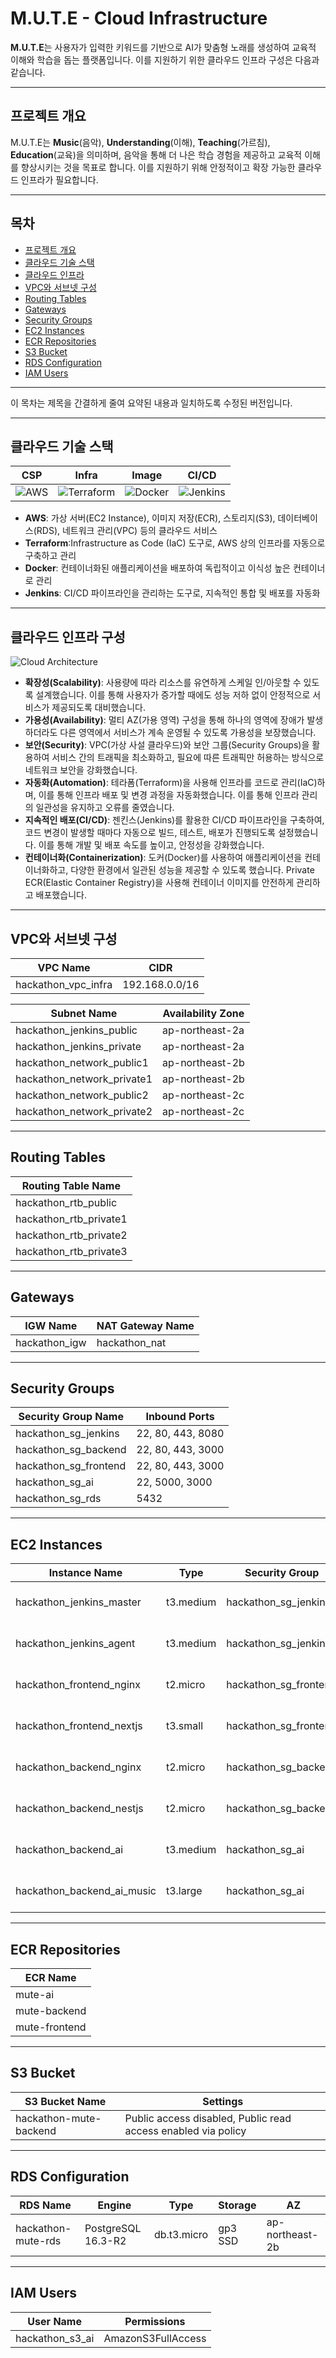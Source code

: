 
# M.U.T.E - Cloud Infrastructure

**M.U.T.E**는 사용자가 입력한 키워드를 기반으로 AI가 맞춤형 노래를 생성하여 교육적 이해와 학습을 돕는 플랫폼입니다. 이를 지원하기 위한 클라우드 인프라 구성은 다음과 같습니다.

---

## 프로젝트 개요

M.U.T.E는 **Music**(음악), **Understanding**(이해), **Teaching**(가르침), **Education**(교육)을 의미하며, 음악을 통해 더 나은 학습 경험을 제공하고 교육적 이해를 향상시키는 것을 목표로 합니다. 이를 지원하기 위해 안정적이고 확장 가능한 클라우드 인프라가 필요합니다.

---

## 목차
- [프로젝트 개요](#프로젝트-개요)
- [클라우드 기술 스택](#클라우드-기술-스택)
- [클라우드 인프라](#클라우드-인프라-구성)
- [VPC와 서브넷 구성](#vpc와-서브넷-구성)
- [Routing Tables](#routing-tables)
- [Gateways](#gateways)
- [Security Groups](#security-groups)
- [EC2 Instances](#ec2-instances)
- [ECR Repositories](#ecr-repositories)
- [S3 Bucket](#s3-bucket)
- [RDS Configuration](#rds-configuration)
- [IAM Users](#iam-users)

---

이 목차는 제목을 간결하게 줄여 요약된 내용과 일치하도록 수정된 버전입니다.

---

## 클라우드 기술 스택
| **CSP** | **Infra**  | **Image** | **CI/CD** |
| -------------- | -------- | ---------------- | ---------------- |
| ![AWS](https://img.shields.io/badge/AWS-%23FF9900.svg?style=for-the-badge&logo=amazon-aws&logoColor=white) | ![Terraform](https://img.shields.io/badge/terraform-%235835CC.svg?style=for-the-badge&logo=terraform&logoColor=white) | ![Docker](https://img.shields.io/badge/docker-%230db7ed.svg?style=for-the-badge&logo=docker&logoColor=white) | ![Jenkins](https://img.shields.io/badge/jenkins-%232C5263.svg?style=for-the-badge&logo=jenkins&logoColor=white) |

- **AWS**: 가상 서버(EC2 Instance), 이미지 저장(ECR), 스토리지(S3), 데이터베이스(RDS), 네트워크 관리(VPC) 등의 클라우드 서비스
- **Terraform**:Infrastructure as Code (IaC) 도구로, AWS 상의 인프라를 자동으로 구축하고 관리
- **Docker**: 컨테이너화된 애플리케이션을 배포하여 독립적이고 이식성 높은 컨테이너로 관리
- **Jenkins**: CI/CD 파이프라인을 관리하는 도구로, 지속적인 통합 및 배포를 자동화
---

## 클라우드 인프라 구성
![Cloud Architecture](https://www.notion.so/image/https%3A%2F%2Fprod-files-secure.s3.us-west-2.amazonaws.com%2F8b6f698e-8a67-4ad1-94b0-53ee956264c9%2F91ff88c8-b547-46f6-befa-586985f3319c%2Fimage.png?table=block&id=1073ac76-91d3-4b56-aea4-36620996f3ae&spaceId=8b6f698e-8a67-4ad1-94b0-53ee956264c9&width=1800&userId=51dd97ed-4b7f-4f0a-bc29-4e7109794d96&cache=v2)

- **확장성(Scalability)**: 사용량에 따라 리소스를 유연하게 스케일 인/아웃할 수 있도록 설계했습니다. 이를 통해 사용자가 증가할 때에도 성능 저하 없이 안정적으로 서비스가 제공되도록 대비했습니다.  
- **가용성(Availability)**: 멀티 AZ(가용 영역) 구성을 통해 하나의 영역에 장애가 발생하더라도 다른 영역에서 서비스가 계속 운영될 수 있도록 가용성을 보장했습니다.
- **보안(Security)**: VPC(가상 사설 클라우드)와 보안 그룹(Security Groups)을 활용하여 서비스 간의 트래픽을 최소화하고, 필요에 따른 트래픽만 허용하는 방식으로 네트워크 보안을 강화했습니다.
- **자동화(Automation)**: 테라폼(Terraform)을 사용해 인프라를 코드로 관리(IaC)하며, 이를 통해 인프라 배포 및 변경 과정을 자동화했습니다. 이를 통해 인프라 관리의 일관성을 유지하고 오류를 줄였습니다.
- **지속적인 배포(CI/CD)**: 젠킨스(Jenkins)를 활용한 CI/CD 파이프라인을 구축하여, 코드 변경이 발생할 때마다 자동으로 빌드, 테스트, 배포가 진행되도록 설정했습니다. 이를 통해 개발 및 배포 속도를 높이고, 안정성을 강화했습니다.
- **컨테이너화(Containerization)**: 도커(Docker)를 사용하여 애플리케이션을 컨테이너화하고, 다양한 환경에서 일관된 성능을 제공할 수 있도록 했습니다. Private ECR(Elastic Container Registry)을 사용해 컨테이너 이미지를 안전하게 관리하고 배포했습니다.

---
## VPC와 서브넷 구성

| VPC Name               | CIDR            |
| ---------------------- | --------------- |
| hackathon_vpc_infra     | 192.168.0.0/16  |

| Subnet Name                    | Availability Zone  |
| ------------------------------ | ------------------ |
| hackathon_jenkins_public        | ap-northeast-2a    |
| hackathon_jenkins_private       | ap-northeast-2a    |
| hackathon_network_public1       | ap-northeast-2b    |
| hackathon_network_private1      | ap-northeast-2b    |
| hackathon_network_public2       | ap-northeast-2c    |
| hackathon_network_private2      | ap-northeast-2c    |

---

## Routing Tables

| Routing Table Name           |
| ---------------------------- |
| hackathon_rtb_public         |
| hackathon_rtb_private1       |
| hackathon_rtb_private2       |
| hackathon_rtb_private3       |

---

## Gateways

| IGW Name              | NAT Gateway Name      |
| --------------------- | --------------------- |
| hackathon_igw         | hackathon_nat         |

---

## Security Groups

| Security Group Name         | Inbound Ports            |
| --------------------------- | ------------------------ |
| hackathon_sg_jenkins         | 22, 80, 443, 8080        |
| hackathon_sg_backend         | 22, 80, 443, 3000        |
| hackathon_sg_frontend        | 22, 80, 443, 3000        |
| hackathon_sg_ai              | 22, 5000, 3000           |
| hackathon_sg_rds             | 5432                     |

---

## EC2 Instances

| Instance Name              | Type      | Security Group        | Subnet                      | OS                      |
| -------------------------- | --------- | --------------------- | --------------------------- | ------------------------ |
| hackathon_jenkins_master    | t3.medium | hackathon_sg_jenkins   | hackathon_jenkins_public     | ubuntu-noble-24.04        |
| hackathon_jenkins_agent     | t3.medium | hackathon_sg_jenkins   | hackathon_jenkins_private    | ubuntu-noble-24.04        |
| hackathon_frontend_nginx    | t2.micro  | hackathon_sg_frontend  | hackathon_network_public1    | Amazon Linux 2023         |
| hackathon_frontend_nextjs   | t3.small  | hackathon_sg_frontend  | hackathon_network_public1    | Amazon Linux 2023         |
| hackathon_backend_nginx     | t2.micro  | hackathon_sg_backend   | hackathon_network_public2    | Amazon Linux 2023         |
| hackathon_backend_nestjs    | t2.micro  | hackathon_sg_backend   | hackathon_network_private1   | Amazon Linux 2023         |
| hackathon_backend_ai        | t3.medium | hackathon_sg_ai        | hackathon_network_private1   | Amazon Linux 2023         |
| hackathon_backend_ai_music  | t3.large  | hackathon_sg_ai        | hackathon_network_private1   | ubuntu-noble-24.04        |

---

## ECR Repositories

| ECR Name                  |
| -------------------------- |
| mute-ai                    |
| mute-backend               |
| mute-frontend              |

---

## S3 Bucket

| S3 Bucket Name               | Settings                                     |
| ---------------------------- | -------------------------------------------- |
| hackathon-mute-backend        | Public access disabled, Public read access enabled via policy |

---

## RDS Configuration

| RDS Name                | Engine            | Type          | Storage      | AZ                  |
| ----------------------- | ----------------- | ------------- | ------------ | ------------------- |
| hackathon-mute-rds       | PostgreSQL 16.3-R2| db.t3.micro   | gp3 SSD      | ap-northeast-2b     |

---

## IAM Users

| User Name             | Permissions           |
| --------------------- | --------------------- |
| hackathon_s3_ai        | AmazonS3FullAccess    |


